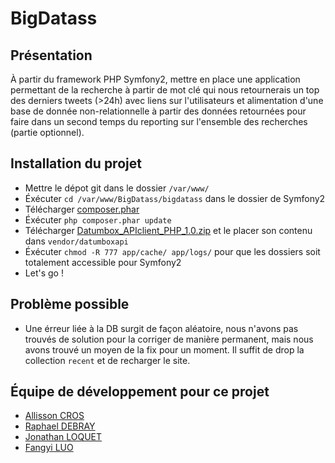 # BigDatass

## Présentation
À partir du framework PHP Symfony2, mettre en place une application permettant de la recherche à partir de mot clé qui nous retournerais un top des derniers tweets (>24h) avec liens sur l'utilisateurs et alimentation d'une base de donnée non-relationnelle à partir des données retournées pour faire dans un second temps du reporting sur l'ensemble des recherches (partie optionnel).

## Installation du projet
- Mettre le dépot git dans le dossier `/var/www/`
- Éxécuter `cd /var/www/BigDatass/bigdatass` dans le dossier de Symfony2
- Télécharger [composer.phar](https://getcomposer.org/composer.phar)
- Éxécuter `php composer.phar update`
- Télécharger [Datumbox_APIclient_PHP_1.0.zip](http://www.datumbox.com/files/Datumbox_APIclient_PHP_1.0.zip) et le placer son contenu dans `vendor/datumboxapi`
- Éxécuter `chmod -R 777 app/cache/ app/logs/` pour que les dossiers soit totalement accessible pour Symfony2
- Let's go !

## Problème possible
- Une érreur liée à la DB surgit de façon aléatoire, nous n'avons pas trouvés de solution pour la corriger de manière permanent, mais nous avons trouvé un moyen de la fix pour un moment. Il suffit de drop la collection `recent` et de recharger le site.

## Équipe de développement pour ce projet
- [Allisson CROS](cros_a@etna-alternance.net)
- [Raphael DEBRAY](debray_r@etna-alternance.net)
- [Jonathan LOQUET](loquet_j@etna-alternance.net)
- [Fangyi LUO](luo_f@etna-alternance.net)
